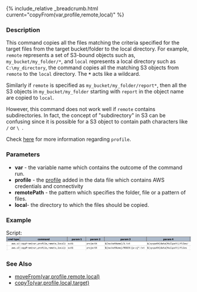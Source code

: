 {% include_relative _breadcrumb.html current="copyFrom(var,profile,remote,local)" %}


### Description
This command copies all the files matching the criteria specified for the target files from the target bucket/folder 
to the local directory.  For example, `remote` represents a set of S3-bound objects such as, `my_bucket/my_folder/*`, 
and `local` represents a local directory such as `C:\my_directory`, the command copies all the matching S3 objects 
from `remote` to the `local` directory. The **`*`** acts like a wildcard.

Similarly if `remote` is specified as `my_bucket/my_folder/report*`, then all the S3 objects in `my_bucket/my_folder` 
starting with `report` in the object name are copied to `local`.

However, this command does not work well if `remote` contains subdirectories.  In fact, the concept of "subdirectory" 
in S3 can be confusing since it is possible for a S3 object to contain path characters like `/` or `\ `.

Check [here](index#s3profile) for more information regarding `profile`.


### Parameters
- **var** \- the variable name which contains the outcome of the command run.
- **profile** \- the [profile](index#s3profile) added in the data file which contains AWS credentials and connectivity
- **remotePath** \- the pattern which specifies the folder, file or a pattern of files.
- **local**\- the directory to which the files should be copied.


### Example
Script:<br/>
![](image/copyFrom_01.png)


### See Also
- [moveFrom(var,profile,remote,local)](moveFrom(var,profile,remote,local).html)
- [copyTo(var,profile,local,target)](copyTo(var,profile,local,target).md)
